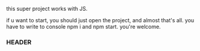 this super project works with JS.

if u want to start, you should just open the project, and almost that's all. you have to write to console npm i and npm start. you're welcome.

### HEADER